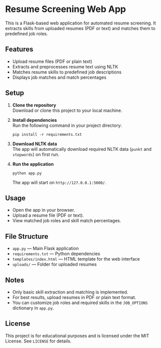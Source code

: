 # Resume Screening Web App

This is a Flask-based web application for automated resume screening. It extracts skills from uploaded resumes (PDF or text) and matches them to predefined job roles.

## Features

- Upload resume files (PDF or plain text)
- Extracts and preprocesses resume text using NLTK
- Matches resume skills to predefined job descriptions
- Displays job matches and match percentages

## Setup

1. **Clone the repository**  
   Download or clone this project to your local machine.

2. **Install dependencies**  
   Run the following command in your project directory:
   ```
   pip install -r requirements.txt
   ```

3. **Download NLTK data**  
   The app will automatically download required NLTK data (`punkt` and `stopwords`) on first run.

4. **Run the application**  
   ```
   python app.py
   ```
   The app will start on `http://127.0.0.1:5000/`.

## Usage

- Open the app in your browser.
- Upload a resume file (PDF or text).
- View matched job roles and skill match percentages.

## File Structure

- `app.py` — Main Flask application
- `requirements.txt` — Python dependencies
- `templates/index.html` — HTML template for the web interface
- `uploads/` — Folder for uploaded resumes

## Notes

- Only basic skill extraction and matching is implemented.
- For best results, upload resumes in PDF or plain text format.
- You can customize job roles and required skills in the `JOB_OPTIONS` dictionary in `app.py`.

## License

This project is for educational purposes and is licensed under the MIT License. See `LICENSE` for details.